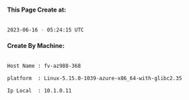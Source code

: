 
   
#### This Page Create at:

```bash

2023-06-16 - 05:24:15 UTC

```

#### Create By Machine:

```bash

Host Name : fv-az988-368

platform  : Linux-5.15.0-1039-azure-x86_64-with-glibc2.35

Ip Local  : 10.1.0.11

```

